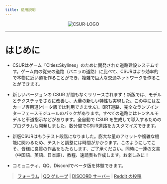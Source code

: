 ```yaml
---
title: 使用説明
---
```


<p align="center">
<img alt="CSUR-LOGO" src="/assets/img/logo.png"/>
</p>

------------------------------

# はじめに

* CSURはゲーム「Cities:Skylines」のために開発された道路建設システムです。ゲーム内の従来の道路（バニラの道路）に比べて、CSURはより効率的で本物に近い道を作ることができ、複雑で巨大な交通ネットワークを作ることができます。

* 新しいバージョンの CSUR が間もなくリリースされます！新版では、モデルとテクスチャをさらに改善し、大量の新しい特性も実現した。この中には左カーブ専用道(ベータ版では利用できません)、BRT道路、完全なランプインターフェースモジュールのパックがあります。すべての道路にはトンネルモデルと車道指示などがあります。全自動で CSUR を生成して導入するためのプログラムも開発しました、数分間でCSUR道路をカスタマイズできます。

* 新版CSURはもうテスト段階になりました。膨大な量のアセットや複雑な機能に関わるため、テストと調整には時間がかかります。このようにしてこそ、皆様に良質の作品をもたらします、ご了承ください。同時に一連の文書（中国語、英語、日本語）、教程、速読表も作成します。お楽しみに！

* コミュニティ、QQ、Discordでベータ版を体験できます。

> [フォーラム](https://bbs.csur.fun) | [QQ グループ](https://jq.qq.com/?_wv=1027&k=5wOzDNM) | [DISCORD サーバー](https://discord.gg/bdqu5z8) | [Reddit の投稿](https://www.reddit.com/r/CitiesSkylinesModding/comments/d8y4xo/csur_automated_creation_of_road_assets_with/)
